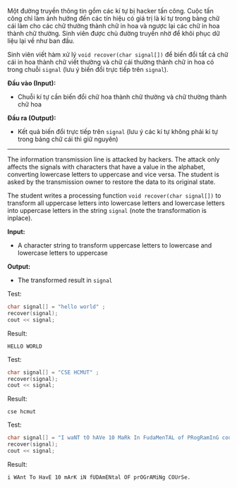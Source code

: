 Một đường truyền thông tin gồm các kí tự bị hacker tấn công. Cuộc tấn công chỉ làm ảnh hưởng đến các tín hiệu có giá trị là kí tự trong bảng chữ cái làm cho các chữ thường thành chữ in hoa và ngược lại các chữ in hoa thành chữ thường. Sinh viên được chủ đường truyền nhờ để khôi phục dữ liệu lại về như ban đầu.

Sinh viên viết hàm xử lý `void recover(char signal[])` để biến đổi tất cả chữ cái in hoa thành chữ viết thường và chữ cái thường thành chữ in hoa có trong chuỗi `signal` (lưu ý biến đổi trực tiếp trên `signal`).

**Đầu vào (Input):**
* Chuỗi kí tự cần biến đổi chữ hoa thành chữ thường và chữ thường thành chữ hoa

**Đầu ra (Output):**
* Kết quả biến đổi trực tiếp trên `signal` (lưu ý các kí tự không phải kí tự trong bảng chữ cái thì giữ nguyên)

---

The information transmission line is attacked by hackers. The attack only affects the signals with characters that have a value in the alphabet, converting lowercase letters to uppercase and vice versa. The student is asked by the transmission owner to restore the data to its original state.

The student writes a processing function `void recover(char signal[])` to transform all uppercase letters into lowercase letters and lowercase letters into uppercase letters in the string `signal` (note the transformation is inplace).

**Input:**
* A character string to transform uppercase letters to lowercase and lowercase letters to uppercase

**Output:**
* The transformed result in `signal`

Test:
```cpp
char signal[] = "hello world" ;
recover(signal);
cout << signal;
```
Result:
```
HELLO WORLD
```

Test:
```cpp
char signal[] = "CSE HCMUT" ;
recover(signal);
cout << signal;
```
Result:
```
cse hcmut
```
Test:
```cpp
char signal[] = "I waNT tO hAVe 10 MaRk In FudaMenTAL of PRogRamInG couRsE." ;
recover(signal);
cout << signal;
```
Result:
```
i WAnt To HavE 10 mArK iN fUDAmENtal OF prOGrAMiNg COUrSe.
```